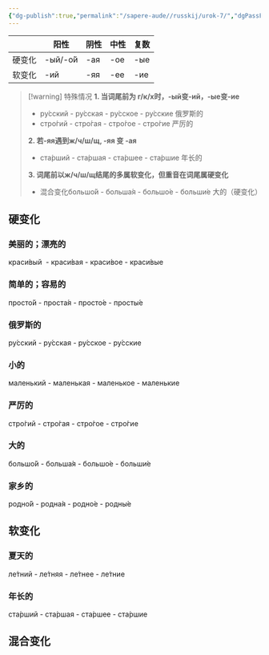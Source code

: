 ```yaml
---
{"dg-publish":true,"permalink":"/sapere-aude//russkij/urok-7/","dgPassFrontmatter":true}
---
```



|  | 阳性 | 阴性 | 中性 | 复数 |
| ---- | ---- | ---- | ---- | ---- |
| 硬变化 | -ый/-о́й | -ая | -ое | -ые |
| 软变化 | -ий | -яя | -ее | -ие |
>[!warning] 特殊情况
>**1. 当词尾前为 г/к/х时，-ый变-ий，-ые变-ие**
>- ру́сский - ру́сская - ру́сское - ру́сские 俄罗斯的
>- стро́гий - стро́гая - стро́гое - стро́гие 严厉的
>
>**2. 若-яя遇到ж/ч/ш/щ, -яя 变 -ая**
>- ста́рший - ста́ршая - ста́ршее - ста́ршие 年长的         
>
>**3. 词尾前以ж/ч/ш/щ结尾的多属软变化，但重音在词尾属硬变化**
>- 混合变化большо́й - больша́я - большо́е - больши́е 大的（硬变化）
>

## 硬变化

### 美丽的；漂亮的
краси́вый  - краси́вая - краси́вое - краси́вые
### 简单的；容易的
просто́й - проста́я - просто́е - просты́е 
### 俄罗斯的    
ру́сский - ру́сская - ру́сское - ру́сские   
### 小的
маленький - маленькая - маленькое - маленькие
### 严厉的
стро́гий - стро́гая - стро́гое - стро́гие 
### 大的
большо́й - больша́я - большо́е - больши́е
### 家乡的
родно́й - родна́я - родно́е - родны́е 

## 软变化
### 夏天的
ле́тний - ле́тняя - ле́тнее - ле́тние  
### 年长的
ста́рший - ста́ршая - ста́ршее - ста́ршие

## 混合变化

